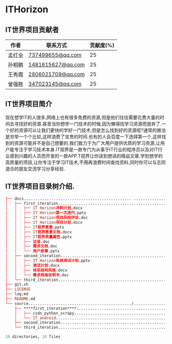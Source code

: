 # ITHorizon

## IT世界项目贡献者

| 作者   | 联系方式          | 贡献度(%) |
| ------ | ----------------- | --------- |
| 孟红全 | 737499655@qq.com  | 25        |
| 孙相鹏 | 1481615627@qq.com | 25        |
| 王秀霞 | 2806021709@qq.com | 25        |
| 曾强胜 | 347023145@qq.com  | 25        |



## IT世界项目简介

现在想学IT的人很多,网络上也有很多免费的资源,但是他们往往需要花费大量的时间去寻找好的资源.甚至当你想学一门技术的时候,因为懒得找学习资源而放弃了.一个好的资源可以让我们更快的学好一门技术,但是怎么找到好的资源呢?通常的做法是穷举一个个比较,这样浪费了宝贵的时间.也有的人会百度一下选择第一个,这样找到的资源可能并不是自己想要的.我们致力于为广大用户提供优质的学习资源,让用户能专注于学习技术本身.IT视界是一款专门为从事于IT行业的程序员以及对IT行业感到兴趣的人员而开发的一款APP.T视界让你读到想读的精品文章,学到想学的高质量的项目,让你专注于学习IT技术,不用再浪费时间查找资料,同时你可以与志同道合的朋友交流学习分享经验.



## IT世界项目目录树介绍.

```pro
├── docs............................................... .................IT世界项目文档
│   ├── first_iteration..................................................第一次迭代文档
│   │   ├── IT Horizon冲刺计划.docx
│   │   ├── IT Horizon第一次迭代.pptx
│   │   ├── IT Horizon项目风险评估.doc
│   │   ├── IT Horizon项目计划.docx
│   │   ├── IT视界愿景.pptx
│   │   ├── IT视界愿景文档.docx
│   │   ├── IT视界质量属性.pptx
│   │   ├── 访谈.doc
│   │   ├── 需求文档.doc
│   │   └── 用户故事.pptx
│   ├── second_iteration................................................第二次迭代文档
│   │   ├── IT Horizon系统测试计划.pptx
│   │   ├── 测试计划.docx
│   │   ├── 体系结构风格.docx
│   │   └── 需求规格说明书.doc
│   └── third_iteration.................................................第三次迭代文档
├── git.sh
├── LICENSE
├── log.md
├── README.md
└── source............................................./................IT世界项目源码
    ├── ****first_iteration****.........................................第一次迭代项目源码
    │   ├── csdn_python_scrapy..........................................csdn python爬虫
    │   └── IT_android..................................................android app
    ├── second_iteration................................................第二次迭代项目源码
    └── third_iteration.................................................第三次迭代项目源码

10 directories, 18 files


```

